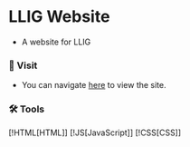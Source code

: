 # LLIG Website

- A website for LLIG

### 👀 Visit
- You can navigate [here](https://llig.netlify.app) to view the site.

### 🛠️ Tools
[!HTML[HTML]]
[!JS[JavaScript]]
[!CSS[CSS]]
